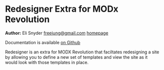 Redesigner Extra for MODx Revolution
=======================================


**Author:** Eli Snyder <freejung@gmail.com> [homepage](http://www.freenaturepictures.com/eli-snyder)

Documentation is available [on Github](https://github.com/freejung/Redesigner/wiki)

Redesigner is an extra for MODX Revolution that faciltates redesigning a site by allowing you to define a new set of templates and view the site as it would look with those templates in place.
